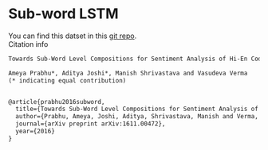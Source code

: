 # Sub-word LSTM

You can find this datset in this [git repo](https://github.com/drimpossible/Sub-word-LSTM).  
Citation info

```latex
Towards Sub-Word Level Compositions for Sentiment Analysis of Hi-En Code Mixed Text, COLING 2016.

Ameya Prabhu*, Aditya Joshi*, Manish Shrivastava and Vasudeva Verma
(* indicating equal contribution)


@article{prabhu2016subword,
  title={Towards Sub-Word Level Compositions for Sentiment Analysis of Hindi-English Code Mixed Text},
  author={Prabhu, Ameya, Joshi, Aditya, Shrivastava, Manish and Verma, Vasudeva},
  journal={arXiv preprint arXiv:1611.00472},
  year={2016}
}
```
